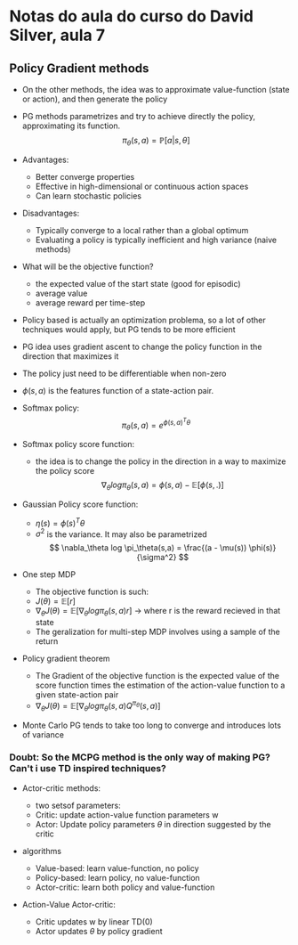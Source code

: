 # Notas do aula do curso do David Silver, aula 7

## Policy Gradient methods

- On the other methods, the idea was to approximate value-function (state or action), and then generate the policy

- PG methods parametrizes and try to achieve directly the policy, approximating its function.
$$
    \pi_\theta(s, a) = \mathbb{P}[a|s, \theta]
$$

- Advantages:
    - Better converge properties
    - Effective in high-dimensional or continuous action spaces
    - Can learn stochastic policies
- Disadvantages:
    - Typically converge to a local rather than a global optimum
    - Evaluating a policy is typically inefficient and high variance (naive methods)

- What will be the objective function?
    - the expected value of the start state (good for episodic)
    - average value
    - average reward per time-step

- Policy based is actually an optimization problema, so a lot of other techniques would apply, but PG tends to be more efficient

- PG idea uses gradient ascent to change the policy function in the direction that maximizes it

- The policy just need to be differentiable when non-zero

- $\phi(s, a)$ is the features function of a state-action pair.

- Softmax policy:
$$
    \pi_\theta(s, a) = e^{\phi(s, a)^T\theta}
$$
- Softmax policy score function:
    - the idea is to change the policy in the direction in a way to maximize the policy score
$$
    \nabla_\theta log \pi_\theta(s,a) = \phi(s, a) - \mathbb{E} [\phi(s,.)]
$$

- Gaussian Policy score function:
    - $\eta(s) = \phi(s)^T\theta$
    - $\sigma^2$ is the variance. It may also be parametrized
$$
\nabla_\theta log \pi_\theta(s,a) = \frac{(a - \mu(s)) \phi(s)}{\sigma^2}
$$

- One step MDP
    - The objective function is such:
    - $J(\theta) = \mathbb{E}[r]$
    - $\nabla_\theta J(\theta) = \mathbb{E} [\nabla_\theta log \pi_\theta(s,a)r]$ -> where r is the reward recieved in that state
    - The geralization for multi-step MDP involves using a sample of the return

- Policy gradient theorem
    - The Gradient of the objective function is the expected value of the score function times the estimation of the action-value function to a given state-action pair
    - $\nabla_\theta J(\theta) = \mathbb{E} [\nabla_\theta log \pi_\theta(s,a)Q^{\pi_\theta}(s,a)]$

- Monte Carlo PG tends to take too long to converge and introduces lots of variance

### Doubt: So the MCPG method is the only way of making PG? Can't i use TD inspired techniques?

- Actor-critic methods:
    - two setsof parameters:
    - Critic: update action-value function parameters w
    - Actor: Update policy parameters $\theta$ in direction suggested by the critic

- algorithms
    - Value-based: learn value-function, no policy
    - Policy-based: learn policy, no value-function
    - Actor-critic: learn both policy and value-function

- Action-Value Actor-critic:
    - Critic updates w by linear TD(0)
    - Actor updates $\theta$ by policy gradient

